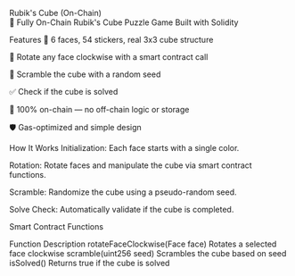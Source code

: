 Rubik's Cube (On-Chain)  
🎯 Fully On-Chain Rubik's Cube Puzzle Game Built with Solidity 
  
Features 
🧩 6 faces, 54 stickers, real 3x3 cube structure 
  
🔄 Rotate any face clockwise with a smart contract call  
 
🎲 Scramble the cube with a random seed

✅ Check if the cube is solved
  
📜 100% on-chain — no off-chain logic or storage

🛡️ Gas-optimized and simple design
 
How It Works
Initialization: Each face starts with a single color.
 
Rotation: Rotate faces and manipulate the cube via smart contract functions.
 
Scramble: Randomize the cube using a pseudo-random seed.

Solve Check: Automatically validate if the cube is completed. 
 
Smart Contract Functions

Function	Description
rotateFaceClockwise(Face face)	Rotates a selected face clockwise
scramble(uint256 seed)	Scrambles the cube based on seed
isSolved()	Returns true if the cube is solved
